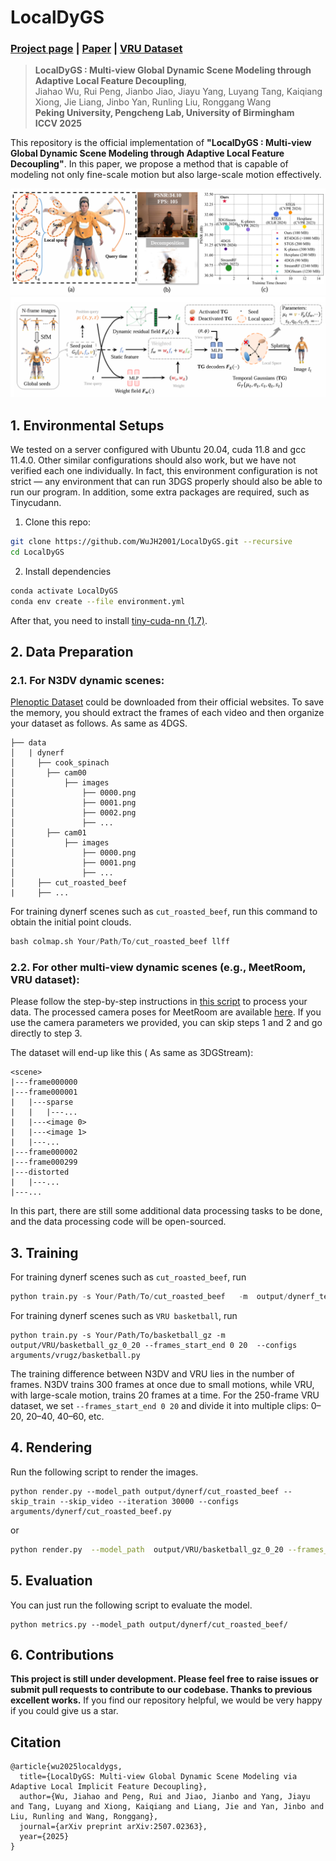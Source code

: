 # LocalDyGS
### [Project page](https://wujh2001.github.io/LocalDyGS/) | [Paper](https://arxiv.org/pdf/2507.02363) | [VRU Dataset](https://huggingface.co/datasets/BestWJH/VRU_Basketball/tree/main)
> **LocalDyGS : Multi-view Global Dynamic Scene Modeling through Adaptive Local Feature Decoupling**,            
> Jiahao Wu, Rui Peng, Jianbo Jiao, Jiayu Yang, Luyang Tang, Kaiqiang Xiong, Jie Liang, Jinbo Yan, Runling Liu, Ronggang Wang  
> **Peking University, Pengcheng Lab, University of Birmingham**  
> **ICCV 2025**
> 
This repository is the official implementation of **"LocalDyGS : Multi-view Global Dynamic Scene Modeling through Adaptive Local Feature Decoupling"**. 
In this paper, we propose a method that is capable of modeling not only fine-scale motion but also large-scale motion effectively.

![](./assets/teaser.png)
![](./assets/pipeline.png)

## 1. Environmental Setups

We tested on a server configured with Ubuntu 20.04, cuda 11.8 and gcc 11.4.0. Other similar configurations should also work, but we have not verified each one individually.  In fact, this environment configuration is not strict — any environment that can run 3DGS properly should also be able to run our program. In addition, some extra packages are required, such as Tinycudann.


1. Clone this repo:

```bash
git clone https://github.com/WuJH2001/LocalDyGS.git --recursive
cd LocalDyGS
```

2. Install dependencies

```bash
conda activate LocalDyGS
conda env create --file environment.yml
```

After that, you need to install [tiny-cuda-nn (1.7)](https://github.com/NVlabs/tiny-cuda-nn). 






## 2. Data Preparation

### 2.1. For N3DV dynamic scenes:

[Plenoptic Dataset](https://github.com/facebookresearch/Neural_3D_Video) could be downloaded from their official websites. To save the memory, you should extract the frames of each video and then organize your dataset as follows. As same as 4DGS.

```
├── data
│   | dynerf
│     ├── cook_spinach
│       ├── cam00
│           ├── images
│               ├── 0000.png
│               ├── 0001.png
│               ├── 0002.png
│               ├── ...
│       ├── cam01
│           ├── images
│               ├── 0000.png
│               ├── 0001.png
│               ├── ...
│     ├── cut_roasted_beef
|     ├── ...
```

For training dynerf scenes such as `cut_roasted_beef`, run this command to obtain the initial point clouds.
```python
bash colmap.sh Your/Path/To/cut_roasted_beef llff
```

### 2.2. For other multi-view dynamic scenes (e.g., MeetRoom, VRU dataset):

Please follow the step-by-step instructions in [this script](https://github.com/WuJH2001/swift4d/tree/main/scripts/multiview_data_process) to process your data.  The processed camera poses for MeetRoom are available [here](https://1drv.ms/f/c/80737028a7921b70/EneGBEJSEEdFtnisrn8rP40BYMxn0sSR8m7fsgRoahCAhg?e=C7SVar). 
If you use the camera parameters we provided, you can skip steps 1 and 2 and go directly to step 3.

The dataset will end-up like this ( As same as 3DGStream):

```
<scene>
|---frame000000
|---frame000001
|   |---sparse
|   |   |---...
|   |---<image 0>
|   |---<image 1>
|   |---...
|---frame000002  
|---frame000299
|---distorted
|   |---...
|---...      
```

In this part, there are still some additional data processing tasks to be done, and the data processing code will be open-sourced.


## 3. Training

For training dynerf scenes such as `cut_roasted_beef`, run
```python
python train.py -s Your/Path/To/cut_roasted_beef   -m  output/dynerf_test/cut_roasted_beef   --configs arguments/dynerf/cut_roasted_beef.py 
```

For training dynerf scenes such as `VRU basketball`, run
```
python train.py -s Your/Path/To/basketball_gz -m output/VRU/basketball_gz_0_20 --frames_start_end 0 20  --configs  arguments/vrugz/basketball.py 
```


The training difference between N3DV and VRU lies in the number of frames. N3DV trains 300 frames at once due to small motions, while VRU, with large-scale motion, trains 20 frames at a time. For the 250-frame VRU dataset, we set `--frames_start_end 0 20` and divide it into multiple clips: 0–20, 20–40, 40–60, etc.




## 4. Rendering

Run the following script to render the images.

```
python render.py --model_path output/dynerf/cut_roasted_beef --skip_train --skip_video --iteration 30000 --configs  arguments/dynerf/cut_roasted_beef.py
```
or
```bash 
python render.py  --model_path  output/VRU/basketball_gz_0_20 --frames_start_end 0 20 --skip_train --skip_video --iteration 30000 --configs arguments/vrugz/basketball.py
```

## 5. Evaluation

You can just run the following script to evaluate the model.

```
python metrics.py --model_path output/dynerf/cut_roasted_beef/
```


## 6. Contributions

**This project is still under development. Please feel free to raise issues or submit pull requests to contribute to our codebase. Thanks to previous excellent works.** If you find our repository helpful, we would be very happy if you could give us a star.




## Citation

```
@article{wu2025localdygs,
  title={LocalDyGS: Multi-view Global Dynamic Scene Modeling via Adaptive Local Implicit Feature Decoupling},
  author={Wu, Jiahao and Peng, Rui and Jiao, Jianbo and Yang, Jiayu and Tang, Luyang and Xiong, Kaiqiang and Liang, Jie and Yan, Jinbo and Liu, Runling and Wang, Ronggang},
  journal={arXiv preprint arXiv:2507.02363},
  year={2025}
}
```
